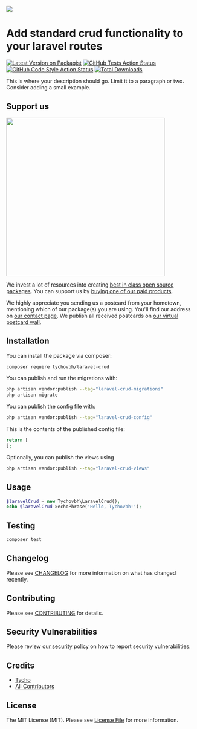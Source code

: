 
[<img src="https://github-ads.s3.eu-central-1.amazonaws.com/support-ukraine.svg?t=1" />](https://supportukrainenow.org)

# Add standard crud functionality to your laravel routes

[![Latest Version on Packagist](https://img.shields.io/packagist/v/tychovbh/laravel-crud.svg?style=flat-square)](https://packagist.org/packages/tychovbh/laravel-crud)
[![GitHub Tests Action Status](https://img.shields.io/github/workflow/status/tychovbh/laravel-crud/run-tests?label=tests)](https://github.com/tychovbh/laravel-crud/actions?query=workflow%3Arun-tests+branch%3Amain)
[![GitHub Code Style Action Status](https://img.shields.io/github/workflow/status/tychovbh/laravel-crud/Check%20&%20fix%20styling?label=code%20style)](https://github.com/tychovbh/laravel-crud/actions?query=workflow%3A"Check+%26+fix+styling"+branch%3Amain)
[![Total Downloads](https://img.shields.io/packagist/dt/tychovbh/laravel-crud.svg?style=flat-square)](https://packagist.org/packages/tychovbh/laravel-crud)

This is where your description should go. Limit it to a paragraph or two. Consider adding a small example.

## Support us

[<img src="https://github-ads.s3.eu-central-1.amazonaws.com/laravel-crud.jpg?t=1" width="419px" />](https://spatie.be/github-ad-click/laravel-crud)

We invest a lot of resources into creating [best in class open source packages](https://spatie.be/open-source). You can support us by [buying one of our paid products](https://spatie.be/open-source/support-us).

We highly appreciate you sending us a postcard from your hometown, mentioning which of our package(s) you are using. You'll find our address on [our contact page](https://spatie.be/about-us). We publish all received postcards on [our virtual postcard wall](https://spatie.be/open-source/postcards).

## Installation

You can install the package via composer:

```bash
composer require tychovbh/laravel-crud
```

You can publish and run the migrations with:

```bash
php artisan vendor:publish --tag="laravel-crud-migrations"
php artisan migrate
```

You can publish the config file with:

```bash
php artisan vendor:publish --tag="laravel-crud-config"
```

This is the contents of the published config file:

```php
return [
];
```

Optionally, you can publish the views using

```bash
php artisan vendor:publish --tag="laravel-crud-views"
```

## Usage

```php
$laravelCrud = new Tychovbh\LaravelCrud();
echo $laravelCrud->echoPhrase('Hello, Tychovbh!');
```

## Testing

```bash
composer test
```

## Changelog

Please see [CHANGELOG](CHANGELOG.md) for more information on what has changed recently.

## Contributing

Please see [CONTRIBUTING](https://github.com/spatie/.github/blob/main/CONTRIBUTING.md) for details.

## Security Vulnerabilities

Please review [our security policy](../../security/policy) on how to report security vulnerabilities.

## Credits

- [Tycho](https://github.com/tychovbh)
- [All Contributors](../../contributors)

## License

The MIT License (MIT). Please see [License File](LICENSE.md) for more information.
